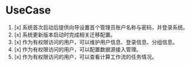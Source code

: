 # UseCase

1. [x] 系统首次启动后提供向导设置首个管理员账户名称与密码，并登录系统。
2. [x] 系统更新版本启动时完成相关迁移配置。
3. [x] 作为有权限访问的用户，可以维护用户信息、登录信息、分组信息。
4. [x] 作为有权限访问的用户，可以配置数据源接入管理。
5. [x] 作为有权限访问的用户，可以查看计算工作流的任务情况。
